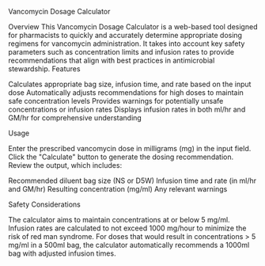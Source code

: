 Vancomycin Dosage Calculator

Overview
This Vancomycin Dosage Calculator is a web-based tool designed for pharmacists to quickly and accurately determine appropriate dosing regimens for vancomycin administration. It takes into account key safety parameters such as concentration limits and infusion rates to provide recommendations that align with best practices in antimicrobial stewardship.
Features

Calculates appropriate bag size, infusion time, and rate based on the input dose
Automatically adjusts recommendations for high doses to maintain safe concentration levels
Provides warnings for potentially unsafe concentrations or infusion rates
Displays infusion rates in both ml/hr and GM/hr for comprehensive understanding

Usage

Enter the prescribed vancomycin dose in milligrams (mg) in the input field.
Click the "Calculate" button to generate the dosing recommendation.
Review the output, which includes:

Recommended diluent bag size (NS or D5W)
Infusion time and rate (in ml/hr and GM/hr)
Resulting concentration (mg/ml)
Any relevant warnings



Safety Considerations

The calculator aims to maintain concentrations at or below 5 mg/ml.
Infusion rates are calculated to not exceed 1000 mg/hour to minimize the risk of red man syndrome.
For doses that would result in concentrations > 5 mg/ml in a 500ml bag, the calculator automatically recommends a 1000ml bag with adjusted infusion times.
